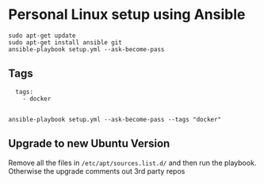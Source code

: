 # Personal Linux setup using Ansible

```shell
sudo apt-get update
sudo apt-get install ansible git
ansible-playbook setup.yml --ask-become-pass
```

## Tags
```
  tags:
    - docker

```

```shell

ansible-playbook setup.yml --ask-become-pass --tags "docker"
```


## Upgrade to new Ubuntu Version
Remove all the files in `/etc/apt/sources.list.d/` and then run the playbook.
Otherwise the upgrade comments out 3rd party repos
